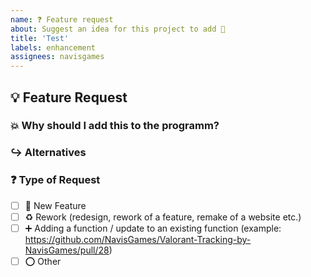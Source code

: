 ```yaml
---
name: ❓ Feature request
about: Suggest an idea for this project to add 🌟
title: 'Test'
labels: enhancement
assignees: navisgames
---
```



## 💡 Feature Request

<!-- A clear and concise description of the feature proposal. -->

### 💥 Why should I add this to the programm?

<!-- Motivating description why I should add this function to the program -->

### ↪ Alternatives

<!-- A clear and concise description of any alternative solutions or features you've considered. -->


### ❓ Type of Request

<!-- Mark with an 'x' if you're using the newest version of the programm (example: '[x]') -->

- [ ] 🚀 New Feature
- [ ] ♻ Rework (redesign, rework of a feature, remake of a website etc.)
- [ ] ➕ Adding a function / update to an existing function (example: https://github.com/NavisGames/Valorant-Tracking-by-NavisGames/pull/28)
- [ ] ⭕ Other
